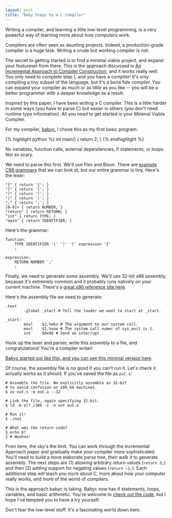 ```yaml
--- 
layout: post
title: "Baby Steps to a C Compiler"
---
```


Writing a compiler, and learning a little low-level programming, is a
very powerful way of learning more about how computers work.

Compilers are often seen as daunting projects. Indeed, a
production-grade compiler is a huge task. Writing a crude but working
compiler is not.

The secret to getting started is to find a minimal viable project, and
expand your featureset from there. This is the approach discussed in
[An Incremental Approach to Compiler Construction](http://scheme2006.cs.uchicago.edu/11-ghuloum.pdf),
and it works really well. You only need to complete step 1, and you
have a compiler! It's only compiling a tiny subset of the language,
but it's a bona fide compiler. You can expand your compiler as much or
as little as you like -- you will be a better programmer with a deeper
knowledge as a result.

Inspired by this paper, I have been writing a C compiler. This is a
little harder in some ways (you have to parse C) but easier in others
(you don't need runtime type information). All you need to get started
is your Minimal Viable Compiler.

For my compiler, [babyc](https://github.com/Wilfred/babyc), I chose
this as my first basic program:

{% highlight python %}
int main() {
    return 2;
}
{% endhighlight %}

No variables, function calls, external dependencies, if statements, or
loops. Not so scary.

We need to parse this first. We'll use Flex and Bison. There are
[example C99 grammars](https://gist.github.com/codebrainz/2933703)
that we can look at, but our entire grammar is tiny. Here's the lexer:

    "{" { return '{'; }
    "}" { return '}'; }
    "(" { return '('; }
    ")" { return ')'; }
    ";" { return ';'; }
    [0-9]+ { return NUMBER; }
    "return" { return RETURN; }
    "int" { return TYPE; }
    "main" { return IDENTIFIER; }

Here's the grammar:

    function:
    	TYPE IDENTIFIER '(' ')' '{' expression '}'
    	;
        
    expression:
    	RETURN NUMBER ';'
    	;

Finally, we need to generate some assembly. We'll use 32-bit x86
assembly, because it's extremely common and it probably runs natively
on your current machine. There's a
[great x86 reference site here](http://x86.renejeschke.de/).

Here's the assembly file we need to generate:

    .text
            .global _start # Tell the loader we want to start at _start.

    _start:
            movl    $2,%ebx # The argument to our system call.
            movl    $1,%eax # The system call numer of sys_exit is 1.
            int     $0x80 # Send an interrupt

Hook up the lexer and parser, write this assembly to a file, and
congratulations! You're a compiler writer!

[Babyc started out like this, and you can see this minimal version here](https://github.com/Wilfred/babyc/tree/dffc393f3254468acfbb3539c2e0f8c464b40464).

Of course, the assembly file is no good if you can't run it. Let's
check it actually works as it should. If you've saved the file as
`out.s`:

    # Assemble the file. We explicitly assemble as 32-bit
    # to avoid confusion on x86_64 machines.
    $ as out.s -o out.o --32
    
    # Link the file, again specifying 32-bit.
    $ ld -m elf_i386 -s -o out out.o
    
    # Run it!
    $ ./out

    # What was the return code?
    $ echo $?
    2 # Woohoo!

From here, the sky's the limit. You can work through the Incremental
Approach paper and gradually make your compiler more
sophisticated. You'll need to build a more elaborate parse tree, then
walk it to generate assembly. The next steps are (1) allowing
arbitrary return values (`return 3;`) and then (2) adding support for
negating values (`return ~1;`). Each additional step will teach you
more about C, more about how your computer really works, and more of
the world of compilers.

This is the approach babyc is taking. Babyc now has if statements, loops,
variables, and basic arithmetic. You're welcome to
[check out the code](https://github.com/Wilfred/babyc), but I hope
I've tempted you to have a try yourself.

Don't fear the low-level stuff. It's a fascinating world down here.
